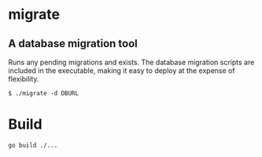 # migrate
## A database migration tool

Runs any pending migrations and exists. The database migration scripts are
included in the executable, making it easy to deploy at the expense of flexibility.

```shell
$ ./migrate -d DBURL
```

# Build

```shell
go build ./...
```
